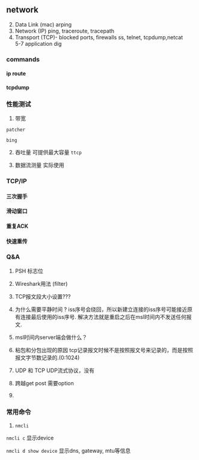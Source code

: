 ## network

2. Data Link (mac)          arping
3. Network (IP)             ping, traceroute, tracepath
4. Transport (TCP)- blocked ports, firewalls         ss, telnet, tcpdump,netcat  
5-7 application                                      dig


### commands

#### ip route

#### tcpdump

### 性能测试

1. 带宽

`patcher`

`bing`

2. 吞吐量
可提供最大容量
`ttcp`

3. 数据流测量
实际使用


### TCP/IP


#### 三次握手

#### 滑动窗口

#### 重复ACK

#### 快速重传

### Q&A

1. PSH 标志位

2. Wireshark用法 (filter)

3. TCP报文段大小设置???

4. 为什么需要平静时间 ? 
iss序号会绕回，所以新建立连接的iss序号可能接近原有连接最后使用的iss序号.
解决方法就是重启之后在msl时间内不发送任何报文.

5. msl时间内server端会做什么？

6. 粘包和分包出现的原因
tcp记录报文时候不是按照报文号来记录的，而是按照报文字节数记录的.(0:1024)

7. UDP 和 TCP
UDP流式协议，没有

8. 跨越get post 需要option

9. 

### 常用命令

1. `nmcli` 

`nmcli c` 显示device

`nmcli d show device` 显示dns, gateway, mtu等信息


